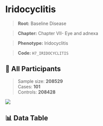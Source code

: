 # Iridocyclitis

> **Root:** Baseline Disease  

> **Chapter:** Chapter VII- Eye and adnexa  

> **Phenotype:** Iridocyclitis  

> **Code:** `H7_IRIDOCYCLITIS`

## 🧪 All Participants  
> Sample size: **208529**  
> Cases: **101**  
> Controls: **208428**
<img src="/Sensitive/Figures/ALL/Baseline/H7_IRIDOCYCLITIS.png"/>

## 📊 Data Table
<CsvTableMRF src="/Sensitive/Data/ALL/Baseline/LG_H7_IRIDOCYCLITIS.csv"/>

